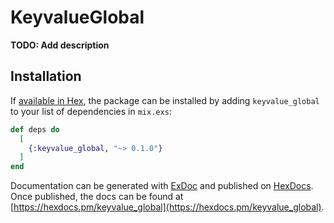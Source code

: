 # KeyvalueGlobal

**TODO: Add description**

## Installation

If [available in Hex](https://hex.pm/docs/publish), the package can be installed
by adding `keyvalue_global` to your list of dependencies in `mix.exs`:

```elixir
def deps do
  [
    {:keyvalue_global, "~> 0.1.0"}
  ]
end
```

Documentation can be generated with [ExDoc](https://github.com/elixir-lang/ex_doc)
and published on [HexDocs](https://hexdocs.pm). Once published, the docs can
be found at [https://hexdocs.pm/keyvalue_global](https://hexdocs.pm/keyvalue_global).

